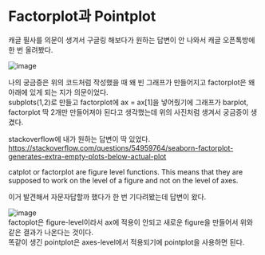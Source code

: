 # Factorplot과 Pointplot

캐글 필사를 의문이 생겨서 구글링 해보다가 원하는 답변이 안 나와서 캐글 오픈톡방에 한 번 올려봤다.  

![image](https://user-images.githubusercontent.com/66999675/131687242-56aa4991-6436-45ae-92ab-8b009afb2dc7.png)  

나의 궁금증은 위의 코드처럼 작성했을 때 왜 빈 그래프가 만들어지고 factorplot은 왜 아래에 있게 되는 지가 의문이었다.  
subplots(1,2)로 만들고 factorplot에 ax = ax[1]을 넣어줬기에 그래프가 barplot, factorplot 딱 2개만 만들어져야 된다고 생각했는데 위의 사진처럼 생겨서 궁금증이 생겼다.

stackoverflow에 내가 원하는 답변이 딱 있었다.
https://stackoverflow.com/questions/54959764/seaborn-factorplot-generates-extra-empty-plots-below-actual-plot  

catplot or factorplot are figure level functions. This means that they are supposed to work on the level of a figure and not on the level of axes.  

이거 발견해서 자문자답할까 했다가 한 번 기다려봤는데 답변이 왔다.  

![image](https://user-images.githubusercontent.com/66999675/131687404-41ad1360-27f7-40d3-aceb-e79c9fa0084e.png)  
factoplot은 figure-level이라서 ax에 적용이 안되고 새로운 figure을 만들어서 위와 같은 결과가 나온다는 것이다.   
똑같이 생긴 pointplot은 axes-level에서 적용되기에 pointplot을 사용하면 된다.



